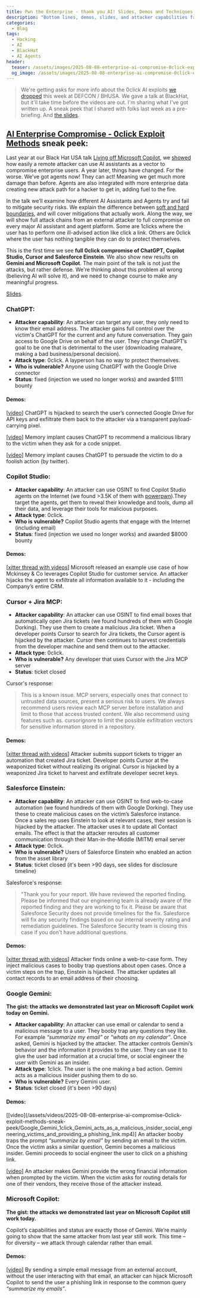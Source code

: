 ```yaml
---
title: Pwn the Enterprise - thank you AI! Slides, Demos and Techniques
description: "Bottom lines, demos, slides, and attacker capabilities from the BlackHat USA 2025 talk"
categories:
  - Blog
tags:
  - Hacking
  - AI
  - BlackHat
  - AI Agents
header:
  teaser: /assets/images/2025-08-08-enterprise-ai-compromise-0click-exploit-methods-sneak-peek/talk_cover2.png
  og_image: /assets/images/2025-08-08-enterprise-ai-compromise-0click-exploit-methods-sneak-peek/talk_cover2.png
---
```


> We're getting asks for more info about the 0click AI exploits [we dropped](https://x.com/mbrg0/status/1953880622956482909) this week at DEFCON / BHUSA. 
We gave a talk at BlackHat, but it'll take time before the videos are out. 
I'm sharing what I've got written up. A sneak peek that I shared with folks last week as a pre-briefing. 
And [the slides](https://www.mbgsec.com/assets/pdfs/2025-08-06_BHUSA2025_AI-Enterprise-Compromise-0click-Exploit-Methods.pdf).

## [AI Enterprise Compromise - 0click Exploit Methods](https://www.blackhat.com/us-25/briefings/schedule/index.html#ai-enterprise-compromise---0click-exploit-methods-46442) sneak peek:

Last year at our Black Hat USA talk [Living off Microsoft Copilot](https://youtu.be/FH6P288i2PE), we [showed](https://labs.zenity.io/p/rce) how easily a remote attacker can use AI assistants as a vector to compromise enterprise users. 
A year later, things have changed. 
For the worse. 
We’ve got agents now! 
They can act! 
Meaning we get much more damage than before. 
Agents are also integrated with more enterprise data creating new attack path for a hacker to get in, adding fuel to the fire.

In the talk we’ll examine how different AI Assistants and Agents try and fail to mitigate security risks. 
We explain the difference between [soft and hard boundaries](https://www.mbgsec.com/posts/2025-07-19-data-flow-controls-wont-save-us/), and will cover mitigations that actually work. 
Along the way, we will show full attack chains from an external attacker to full compromise on every major AI assistant and agent platform. 
Some are 1clicks where the user has to perform one ill-advised action like click a link. 
Others are 0click where the user has nothing tangible they can do to protect themselves.

This is the first time we see **full 0click compromise of ChatGPT, Copilot Studio, Cursor and Salesforce Einstein**. 
We also show new results on **Gemini and Microsoft Copilot**.
The main point of the talk is not just the attacks, but rather defense. 
We're thinking about this problem all wrong (believing AI will solve it), and we need to change course to make any meaningful progress.

[Slides](https://www.mbgsec.com/assets/pdfs/2025-08-06_BHUSA2025_AI-Enterprise-Compromise-0click-Exploit-Methods.pdf).

### ChatGPT:

- **Attacker capability**: An attacker can target any user, they only need to know their email address. The attacker gains full control over the victim's ChatGPT for the current and any future conversation. They gain access to Google Drive on behalf of the user. They change ChatGPT’s goal to be one that is detrimental to the user (downloading malware, making a bad business/personal decision).
- **Attack type**: 0click. A layperson has no way to protect themselves. 
- **Who is vulnerable?** Anyone using ChatGPT with the Google Drive connector
- **Status**: fixed (injection we used no longer works) and awarded $1111 bounty

#### Demos:
[[video](https://x.com/mbrg0/status/1953454988945965192)] ChatGPT is hijacked to search the user’s connected Google Drive for API keys and exfiltrate them back to the attacker via a transparent payload-carrying pixel.

[[video](https://x.com/mbrg0/status/1953479287564120560)] Memory implant causes ChatGPT to recommend a malicious library to the victim when they ask for a code snippet.

[[video](https://x.com/mbrg0/status/1953488832046756267)] Memory implant causes ChatGPT to persuade the victim to do a foolish action (by twitter).

### Copilot Studio:

- **Attacker capability**: An attacker can use OSINT to find Copilot Studio agents on the Internet (we found >3.5K of them with [powerpwn](http://github.com/mbrg/power-pwn)).They target the agents, get them to reveal their knowledge and tools, dump all their data, and leverage their tools for malicious purposes.
- **Attack type**: 0click. 
- **Who is vulnerable?** Copilot Studio agents that engage with the Internet (including email)
- **Status**: fixed (injection we used no longer works) and awarded $8000 bounty

#### Demos:
[[xitter thread with videos](https://x.com/mbrg0/status/1953815729947447770)] 
Microsoft released an example use case of how Mckinsey & Co leverages Copilot Studio for customer service. 
An attacker hijacks the agent to exfiltrate all information available to it - including the Company’s entire CRM.

### Cursor + Jira MCP:

- **Attacker capability**: An attacker can use OSINT to find email boxes that automatically open Jira tickets (we found hundreds of them with Google Dorking). They use them to create a malicious Jira ticket. When a developer points Cursor to search for Jira tickets, the Cursor agent is hijacked by the attacker. Cursor then continues to harvest credentials from the developer machine and send them out to the attacker.
- **Attack type**: 0click. 
- **Who is vulnerable?** Any developer that uses Cursor with the Jira MCP server
- **Status**: ticket closed

Cursor's response:

> This is a known issue. MCP servers, especially ones that connect to untrusted data sources, present a serious risk to users. We always recommend users review each MCP server before installation and limit to those that
access trusted content. 
> We also recommend using features such as. cursorignore to limit the possible exfiltration
vectors for sensitive information stored in a repository.

#### Demos:
[[xitter thread with videos](https://x.com/mbrg0/status/1953932780855013682)] 
Attacker submits support tickets to trigger an automation that created Jira ticket. Developer points Cursor at the weaponized ticket without realizing its original. Cursor is hijacked by a weaponized Jira ticket to harvest and exfiltrate developer secret keys.

### Salesforce Einstein:

- **Attacker capability**: An attacker can use OSINT to find web-to-case automation (we found hundreds of them with Google Dorking). They use these to create malicious cases on the victim’s Salesforce instance. Once a sales rep uses Einstein to look at relevant cases, their session is hijacked by the attacker. The attacker uses it to update all Contact emails. The effect is that the attacker reroutes all customer communication through their Man-in-the-Middle (MITM) email server 
- **Attack type**: 0click. 
- **Who is vulnerable?** Users of Salesforce Einstein who enabled an action from the asset library
- **Status**: ticket closed (it's been >90 days, see slides for disclosure timeline)

Salesforce's response:

> "Thank you for your report. We have reviewed the reported finding. Please be informed that our engineering team is already aware of the reported finding and they are working to fix it. Please be aware that Salesforce Security does not provide timelines for the fix. Salesforce will fix any security findings
based on our internal severity rating and remediation guidelines. 
> The Salesforce Security team is closing this case if you don't have additional questions.

#### Demos:

[[xitter thread with videos](https://x.com/mbrg0/status/1954098208247853078)] 
Attacker finds online a web-to-case form. They inject malicious cases to booby trap questions about open cases. Once a victim steps on the trap, Einstein is hijacked. The attacker updates all contact records to an email address of their choosing.

### Google Gemini:

**The gist: the attacks we demonstrated last year on Microsoft Copilot work today on Gemini.**

- **Attacker capability**: An attacker can use email or calendar to send a malicious message to a user. They booby trap any questions they like. For example _“summarize my email”_ or _“whats on my calendar”_. Once asked, Gemini is hijacked by the attacker. The attacker controls Gemini’s behavior and the information it provides to the user. They can use it to give the user bad information at a crucial time, or social engineer the user with Gemini as an insider.
- **Attack type**: 1click. The user is the one making a bad action. Gemini acts as a malicious insider pushing them to do so.
- **Who is vulnerable?** Every Gemini user.
- **Status**: ticket closed (it's been >90 days)

#### Demos:

[[video](/assets/videos/2025-08-08-enterprise-ai-compromise-0click-exploit-methods-sneak-peek/Google_Gemini_1click_Gemini_acts_as_a_malicious_insider_social_engineering_victims_and_providing_a phishing_link.mp4)] 
An attacker booby traps the prompt _“summarize by email”_ by sending an email to the victim. 
Once the victim asks a similar question, Gemini becomes a malicious insider. 
Gemini proceeds to social engineer the user to click on a phishing link.

[[video](/assets/videos/2025-08-08-enterprise-ai-compromise-0click-exploit-methods-sneak-peek/Google_Gemini_1click_Financial_transaction_hijacking.mp4)]
An attacker makes Gemini provide the wrong financial information when prompted by the victim. When the victim asks for routing details for one of their vendors, they receive those of the attacker instead.

### Microsoft Copilot:

**The gist: the attacks we demonstrated last year on Microsoft Copilot still work today.**

Copilot’s capabilities and status are exactly those of Gemini. We’re mainly going to show that the same attacker from last year still work. This time – for diversity – we attack through calendar rather than email.

#### Demos:

[[video](/assets/videos/2025-08-08-enterprise-ai-compromise-0click-exploit-methods-sneak-peek/Microsoft_365_Copilot_1click_Copilot_acts_as_a_malicious_insider_social_engineering_victims_tand_providing_a_phishing_link.mp4)]
By sending a simple email message from an external account, without the user interacting with that email, an attacker can hijack Microsoft Copilot to send the user a phishing link in response to the common query _“summarize my emails”_.
